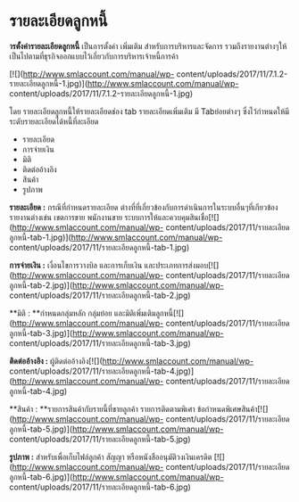 # รายละเอียดลูกหนี้

**ารตั้งค่ารายละเอียดลูกหนี้** เป็นการตั้งค่า เพิ่มเติม
สำหรับการบริหารและจัดการ
รวมถึงรายงานต่างๆให้เป็นไปตามที่ธุรกิจออกแบบไว้เกี่ยวกับการบริหารเจ้าหนี้การค้า

[![](http://www.smlaccount.com/manual/wp-
content/uploads/2017/11/7.1.2-รายละเอียดลูกหนี้-1.jpg)](http://www.smlaccount.com/manual/wp-
content/uploads/2017/11/7.1.2-รายละเอียดลูกหนี้-1.jpg)

โดย รายละเอียดลูกหนี้ให้รายละเอียดช่อง tab รายละเอียดเพิ่มเติม มี Tabย่อยต่างๆ
ซึ่งไว้กำหนดให้มีระดับรายละเอียดได้หนี้ที่ละเอียด

  * รายละเอียด
  * การจ่ายเงิน
  * มิติ
  * ติดต่ออ้างอิง
  * สินค้า
  * รูปภาพ

**รายละเอียด :** กรณีที่กำหนดรายละเอียด
ต่างที่ที่เกี่ยวข้องกับการดำเนินการในระบบอื่นๆที่เกียวข้อง รายงานต่างเข่น
เขตการขาย พนักงานขาย
ระบบการให้และควบคุมสินเชื่อ[![](http://www.smlaccount.com/manual/wp-
content/uploads/2017/11/รายละเอียดลูกหนี้-tab-1.jpg)](http://www.smlaccount.com/manual/wp-
content/uploads/2017/11/รายละเอียดลูกหนี้-tab-1.jpg)



**การจ่ายเงิน :** เงื่อนไขการวางบิล และการเก็บเงิน
และประเภทการส่งมอบ[![](http://www.smlaccount.com/manual/wp-
content/uploads/2017/11/รายละเอียดลูกหนี้-tab-2.jpg)](http://www.smlaccount.com/manual/wp-
content/uploads/2017/11/รายละเอียดลูกหนี้-tab-2.jpg)



**มิติ : **กำหนดกลุ่มหลัก กลุ่มย่อย
และมิติเพิ่มเติมลูกหนี้[![](http://www.smlaccount.com/manual/wp-
content/uploads/2017/11/รายละเอียดลูกหนี้-tab-3.jpg)](http://www.smlaccount.com/manual/wp-
content/uploads/2017/11/รายละเอียดลูกหนี้-tab-3.jpg)



**ติดต่ออ้างอิง :** ผู้ติดต่ออ้างอิง[![](http://www.smlaccount.com/manual/wp-
content/uploads/2017/11/รายละเอียดลูกหนี้-tab-4.jpg)](http://www.smlaccount.com/manual/wp-
content/uploads/2017/11/รายละเอียดลูกหนี้-tab-4.jpg)



**สินค้า : **รายการสินค้ากับรายนี้ที่ขายลูกค้า รายการติดตามพิเศา
ข้อกำหนดพิเศษสินค้า[![](http://www.smlaccount.com/manual/wp-
content/uploads/2017/11/รายละเอียดลูกหนี้-tab-5.jpg)](http://www.smlaccount.com/manual/wp-
content/uploads/2017/11/รายละเอียดลูกหนี้-tab-5.jpg)



**รูปภาพ :** สำหรับเพื่อเก็บไฟล์ลูกค้า สัญญา หรือหนังสืออนุมัติวงเงินเครดิต
[![](http://www.smlaccount.com/manual/wp-
content/uploads/2017/11/รายละเอียดลูกหนี้-tab-6.jpg)](http://www.smlaccount.com/manual/wp-
content/uploads/2017/11/รายละเอียดลูกหนี้-tab-6.jpg)









